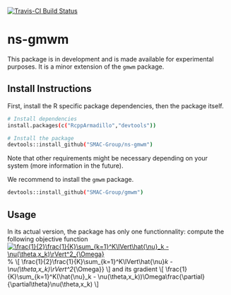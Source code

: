 [![Travis-CI Build Status](https://travis-ci.org/SMAC-Group/ns-gmwm.svg?branch=master)](https://travis-ci.org/SMAC-Group/ns-gmwm)

# ns-gmwm

This package is in development and is made available for experimental purposes.
It is a minor extension of the `gmwm` package.

## Install Instructions

First, install the R specific package dependencies, then the package itself.
``` bash
# Install dependencies
install.packages(c("RcppArmadillo","devtools"))

# Install the package
devtools::install_github("SMAC-Group/ns-gmwm")
```
Note that other requirements might be necessary depending on your system (more information in the future).

We recommend to install the `gmwm` package.
``` bash
devtools::install_github("SMAC-Group/gmwm")
```

## Usage
In its actual version, the package has only one functionnality: compute the following objective function
<a href="https://www.codecogs.com/eqnedit.php?latex=\inline&space;\frac{1}{2}\frac{1}{K}\sum_{k=1}^K\lVert\hat{\nu}_k&space;-&space;\nu(\theta,x_k)\rVert^2_{\Omega}" target="_blank"><img src="https://latex.codecogs.com/png.latex?\inline&space;\frac{1}{2}\frac{1}{K}\sum_{k=1}^K\lVert\hat{\nu}_k&space;-&space;\nu(\theta,x_k)\rVert^2_{\Omega}" title="\frac{1}{2}\frac{1}{K}\sum_{k=1}^K\lVert\hat{\nu}_k - \nu(\theta,x_k)\rVert^2_{\Omega}" /></a>
% \\[ \frac{1}{2}\frac{1}{K}\sum_{k=1}^K\lVert\hat{\nu}_k - \nu(\theta,x_k)\rVert^2_{\Omega}} \\]
 and its gradient
\\[ \frac{1}{K}\sum_{k=1}^K(\hat{\nu}_k - \nu(\theta,x_k))\Omega\frac{\partial}{\partial\theta}\nu(\theta,x_k) \\]

